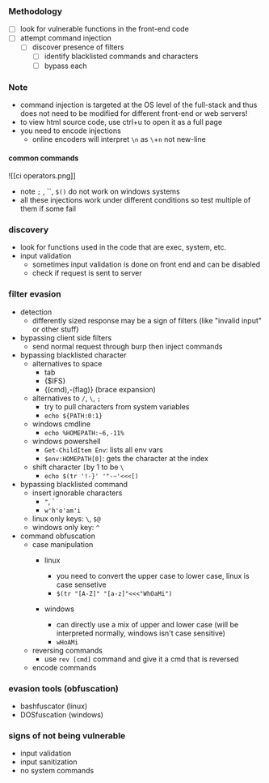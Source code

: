 ### Methodology
- [ ] look for vulnerable functions in the front-end code
- [ ] attempt command injection
	- [ ] discover presence of filters
		- [ ] identify blacklisted commands and characters
		- [ ] bypass each

### Note
- command injection is targeted at the OS level of the full-stack and thus does not need to be modified for different front-end or web servers!
- to view html source code, use ctrl+u to open it as a full page
- you need to encode injections
	- online encoders will interpret `\n` as `\`+`n` not new-line
#### common commands
 ![[ci operators.png]]
- note `;` , \`\`, `$()` do not work on windows systems
- all these injections work under different conditions so test multiple of them if some fail
### discovery
-  look for functions used in the code that are exec, system, etc.
- input validation
	- sometimes input validation is done on front end and can be disabled
	- check if request is sent to server

### filter evasion
- detection
	- differently sized response  may be a sign of filters (like "invalid input" or other stuff) 
- bypassing client side filters
	- send normal request through burp then inject commands
- bypassing blacklisted character
	- alternatives to space
		- tab
		- {$IFS}
		- {(cmd),-(flag)} (brace expansion)
	- alternatives to `/`, `\`, `;`
		- try to pull characters from system variables
		- `echo ${PATH:0:1}`
	- windows cmdline
		- `echo %HOMEPATH:~6,-11%`
	- windows powershell
		- `Get-ChildItem Env`: lists all env vars
		- `$env:HOMEPATH[0]`: gets the character at the index
	- shift character `[`by 1 to be `\`
		- `echo $(tr '!-}' '"-~'<<<[)`
- bypassing blacklisted command
	- insert ignorable characters
		- `"`, \`
		- `w'h'o'am'i`
	- linux only keys: `\`, `$@`
	- windows only key: `^`
- command obfuscation
	- case manipulation 
		- linux
			- you need to convert the upper case to lower case, linux is case sensetive
			- `$(tr "[A-Z]" "[a-z]"<<<"WhOaMi")`

		- windows
			- can directly use a mix of upper and lower case (will be interpreted normally, windows isn't case sensitive)
			- `wHoAMi`
	- reversing commands
		- use `rev [cmd]` command and give it a cmd that is reversed
	- encode commands

### evasion tools (obfuscation)
- bashfuscator (linux)
- DOSfuscation (windows)


### signs of not being vulnerable
- input validation
- input sanitization
- no system commands